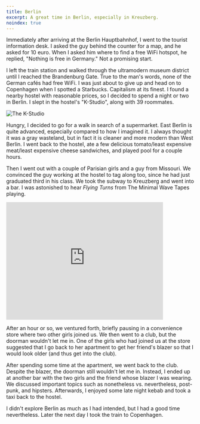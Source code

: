 ```yaml
---
title: Berlin
excerpt: A great time in Berlin, especially in Kreuzberg.
noindex: true
---
```


Immediately after arriving at the Berlin Hauptbahnhof, I went to the
tourist information desk. I asked the guy behind the counter for a map,
and he asked for 10 euro. When I asked him where to find a free WiFi
hotspot, he replied, "Nothing is free in Germany." Not a promising
start.

<!-- more -->

I left the train station and walked through the ultramodern museum
district until I reached the Brandenburg Gate. True to the man's words,
none of the German cafés had free WiFi. I was just about to give up and
head on to Copenhagen when I spotted a Starbucks. Capitalism at its
finest. I found a nearby hostel with reasonable prices, so I decided to
spend a night or two in Berlin. I slept in the hostel's "K-Studio",
along with 39 roommates.

![The
K-Studio](https://lh4.googleusercontent.com/-5zt0dqaFXuY/TjF6VzcnuNI/AAAAAAAAb20/dJAIhe4znPI/s1000/img_3666.jpg)

Hungry, I decided to go for a walk in search of a supermarket. East
Berlin is quite advanced, especially compared to how I imagined it. I
always thought it was a gray wasteland, but in fact it is cleaner and
more modern than West Berlin. I went back to the hostel, ate a few
delicious tomato/least expensive meat/least expensive cheese sandwiches,
and played pool for a couple hours.

Then I went out with a couple of Parisian girls and a guy from Missouri.
We convinced the guy working at the hostel to tag along too, since he
had just graduated third in his class. We took the subway to Kreuzberg
and went into a bar. I was astonished to hear *Flying Turns* from The
Minimal Wave Tapes playing.

<iframe width="420" height="315" src="http://www.youtube.com/embed/1N-g7MaKZMQ" frameborder="0" allowfullscreen></iframe>

After an hour or so, we ventured forth, briefly pausing in a convenience
store where two other girls joined us. We then went to a club, but the
doorman wouldn't let me in. One of the girls who had joined us at the
store suggested that I go back to her apartment to get her friend's
blazer so that I would look older (and thus get into the club).

After spending some time at the apartment, we went back to the club.
Despite the blazer, the doorman still wouldn't let me in. Instead, I
ended up at another bar with the two girls and the friend whose blazer I
was wearing. We discussed important topics such as nonetheless vs.
nevertheless, post-punk, and hipsters. Afterwards, I enjoyed some late
night kebab and took a taxi back to the hostel.

I didn't explore Berlin as much as I had intended, but I had a good time
nevertheless. Later the next day I took the train to Copenhagen.
